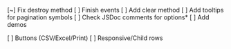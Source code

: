 [~] Fix destroy method
[ ] Finish events
[ ] Add clear method
[ ] Add tooltips for pagination symbols
[ ] Check JSDoc comments for options*
[ ] Add demos

[ ] Buttons (CSV/Excel/Print)
[ ] Responsive/Child rows